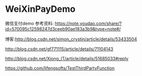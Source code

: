 # WeiXinPayDemo
微信支付demo
参考资料:
https://note.youdao.com/share/?id=570095c12598247d3ceeb90ae183a3b9&type=note#/

博客:http://blog.csdn.net/simon_crystin/article/details/53433504

http://blog.csdn.net/gf771115/article/details/71104143

http://blog.csdn.net/Xiong_IT/article/details/51685033#reply

https://github.com/lifengsofts/TestThirdPartyFunction
